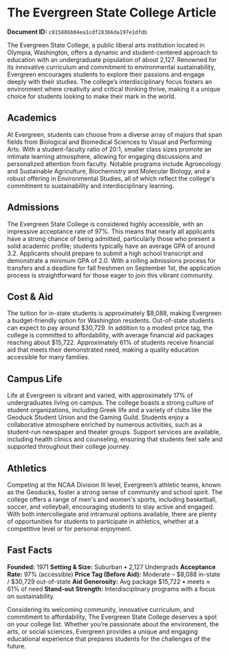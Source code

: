 # The Evergreen State College Article

**Document ID:** `c815886b04ea1cdf28366da197e1dfdb`

The Evergreen State College, a public liberal arts institution located in Olympia, Washington, offers a dynamic and student-centered approach to education with an undergraduate population of about 2,127. Renowned for its innovative curriculum and commitment to environmental sustainability, Evergreen encourages students to explore their passions and engage deeply with their studies. The college’s interdisciplinary focus fosters an environment where creativity and critical thinking thrive, making it a unique choice for students looking to make their mark in the world.

## Academics
At Evergreen, students can choose from a diverse array of majors that span fields from Biological and Biomedical Sciences to Visual and Performing Arts. With a student-faculty ratio of 20:1, smaller class sizes promote an intimate learning atmosphere, allowing for engaging discussions and personalized attention from faculty. Notable programs include Agroecology and Sustainable Agriculture, Biochemistry and Molecular Biology, and a robust offering in Environmental Studies, all of which reflect the college's commitment to sustainability and interdisciplinary learning.

## Admissions
The Evergreen State College is considered highly accessible, with an impressive acceptance rate of 97%. This means that nearly all applicants have a strong chance of being admitted, particularly those who present a solid academic profile; students typically have an average GPA of around 3.2. Applicants should prepare to submit a high school transcript and demonstrate a minimum GPA of 2.0. With a rolling admissions process for transfers and a deadline for fall freshmen on September 1st, the application process is straightforward for those eager to join this vibrant community.

## Cost & Aid
The tuition for in-state students is approximately $8,088, making Evergreen a budget-friendly option for Washington residents. Out-of-state students can expect to pay around $30,729. In addition to a modest price tag, the college is committed to affordability, with average financial aid packages reaching about $15,722. Approximately 61% of students receive financial aid that meets their demonstrated need, making a quality education accessible for many families.

## Campus Life
Life at Evergreen is vibrant and varied, with approximately 17% of undergraduates living on campus. The college boasts a strong culture of student organizations, including Greek life and a variety of clubs like the Geoduck Student Union and the Gaming Guild. Students enjoy a collaborative atmosphere enriched by numerous activities, such as a student-run newspaper and theater groups. Support services are available, including health clinics and counseling, ensuring that students feel safe and supported throughout their college journey.

## Athletics
Competing at the NCAA Division III level, Evergreen’s athletic teams, known as the Geoducks, foster a strong sense of community and school spirit. The college offers a range of men's and women's sports, including basketball, soccer, and volleyball, encouraging students to stay active and engaged. With both intercollegiate and intramural options available, there are plenty of opportunities for students to participate in athletics, whether at a competitive level or for personal enjoyment.

## Fast Facts
**Founded:** 1971
**Setting & Size:** Suburban • 2,127 Undergrads
**Acceptance Rate:** 97% (accessible)
**Price Tag (Before Aid):** Moderate – $8,088 in-state / $30,729 out-of-state
**Aid Generosity:** Avg package $15,722 • meets ≈ 61% of need
**Stand-out Strength:** Interdisciplinary programs with a focus on sustainability.

Considering its welcoming community, innovative curriculum, and commitment to affordability, The Evergreen State College deserves a spot on your college list. Whether you’re passionate about the environment, the arts, or social sciences, Evergreen provides a unique and engaging educational experience that prepares students for the challenges of the future.
